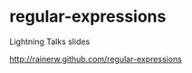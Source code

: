 regular-expressions
===================
Lightning Talks slides

http://rainerw.github.com/regular-expressions